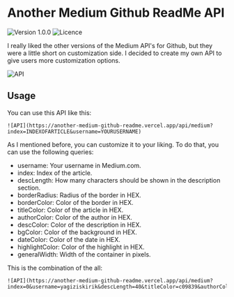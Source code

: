 # Another Medium Github ReadMe API
![Version 1.0.0](https://img.shields.io/badge/version-1.0.0-blue) ![Licence](https://img.shields.io/badge/Licence-MIT-green)

I really liked the other versions of the Medium API's for Github, but they were a little short on customization side. I decided to create my own API to give users more customization options.

![API](https://another-medium-github-readme.vercel.app/api/medium?index=0&username=yagiziskirik)

## Usage

You can use this API like this:

```
![API](https://another-medium-github-readme.vercel.app/api/medium?index=INDEXOFARTICLE&username=YOURUSERNAME)
```

As I mentioned before, you can customize it to your liking. To do that, you can use the following queries:
* username: Your username in Medium.com.
* index: Index of the article.
* descLength: How many characters should be shown in the description section.
* borderRadius: Radius of the border in HEX.
* borderColor: Color of the border in HEX.
* titleColor: Color of the article in HEX.
* authorColor: Color of the author in HEX.
* descColor: Color of the description in HEX.
* bgColor: Color of the background in HEX.
* dateColor: Color of the date in HEX.
* highlightColor: Color of the highlight in HEX.
* generalWidth: Width of the container in pixels.

This is the combination of the all:
```
![API](https://another-medium-github-readme.vercel.app/api/medium?index=0&username=yagiziskirik&descLength=40&titleColor=c09839&authorColor=c09839&descColor=ebebeb&bgColor=151515&dateColor=999999&highlightColor=2e2e2e&borderRadius=10&borderColor=ffffff&generalWidth=100)
```
